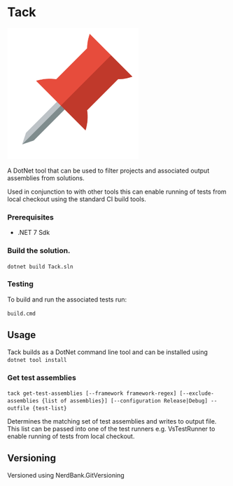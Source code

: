 # Tack

<img src="./pin.png" width="300px" />

A DotNet tool that can be used to filter projects and associated output assemblies from solutions.

Used in conjunction to with other tools this can enable running of tests from local checkout using the standard CI build tools.

### Prerequisites

* .NET 7 Sdk

### Build the solution.

```dotnet build Tack.sln```

### Testing

To build and run the associated tests run:

```build.cmd```

## Usage

Tack builds as a DotNet command line tool and can be installed using `dotnet tool install`

### Get test assemblies

```tack get-test-assemblies [--framework framework-regex] [--exclude-assemblies {list of assemblies}] [--configuration Release|Debug] --outfile {test-list}```

Determines the matching set of test assemblies and writes to output file. This list can be passed into one of the test runners e.g. VsTestRunner to enable running of tests from local checkout.

## Versioning

Versioned using NerdBank.GitVersioning

